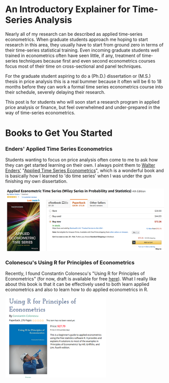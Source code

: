 # An Introductory Explainer for Time-Series Analysis

<meta property="og:title" content="An Introductory Explainer for Time-Series Analysis">
<meta property="og:description" content="Even for students who are well trained in econometrics/statistics, getting started with time-series analysis can be mystifying.">

<!-- 
<meta property="og:image" content="">
<meta property="og:url" content="">
-->

Nearly all of my research can be described as applied time-series econometrics. When graduate students approach me hoping to start research in this area, they usually have to start from ground zero in terms of their time-series statistical training. Even incoming graduate students well trained in econometrics often have seen little, if any, treatment of time-series techniques because first and even second econometrics courses focus most of their time on cross-sectional and panel techniques.

For the graduate student aspiring to do a (Ph.D.) dissertation or (M.S.) thesis in price analysis this is a real bummer because it often will be 6 to 18 months before they can work a formal time series econometrics course into their schedule, severely delaying their research. 

This post is for students who will soon start a research program in applied price analysis or finance, but feel overwhelmed and under-prepared in the way of time-series econometrics.

# Books to Get You Started

### Enders' Applied Time Series Econometrics

Students wanting to focus on price analysis often come to me to ask how they can get started learning on their own. I always point them to [Walter Enders'](http://time-series.net/) "[Applied Time Series Econometrics](https://www.amazon.com/Applied-Econometric-Wiley-Probability-Statistics/dp/1118808568/ref=dp_ob_title_bk)", which is a wonderful book and is basically how I learned to 'do time series' when I was under the gun finishing my own dissertation. 

[![Applied Time Series Econometrics](images/Enders.png)](https://www.amazon.com/Applied-Econometric-Wiley-Probability-Statistics/dp/1118808568/ref=dp_ob_title_bk)

### Colonescu's Using R for Principles of Econometrics
Recently, I found Constantin Colonescu's "Using R for Principles of Econometrics" (for now, draft is available for free [here](https://bookdown.org/ccolonescu/RPoE4/)). What I really like about this book is that it can be effectively used to both learn applied econometrics and also to learn how to do applied econometrics in R.   

[![Using R for Principles of Econometrics](images/RPrinciplesMetrics.png)](http://www.lulu.com/shop/constantin-colonescu/using-r-for-principles-of-econometrics/paperback/product-23467421.html)
